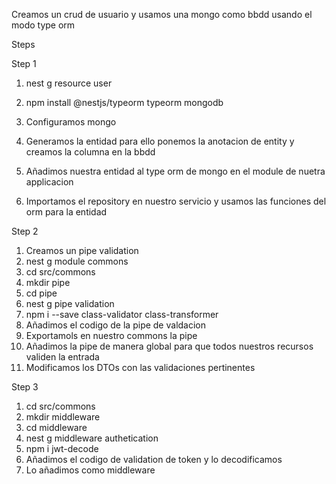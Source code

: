 Creamos un crud de usuario y usamos una mongo como bbdd usando el modo type orm

Steps

Step 1

1. nest g resource user

2. npm install @nestjs/typeorm typeorm mongodb

3. Configuramos mongo

4. Generamos la entidad para ello ponemos la anotacion de entity y creamos la columna en la bbdd

5. Añadimos nuestra entidad al type orm de mongo en el module de nuetra applicacion

6. Importamos el repository en nuestro servicio y usamos las funciones del orm para la entidad

Step 2

1. Creamos un pipe validation
2. nest g module commons
3. cd src/commons
4. mkdir pipe
5. cd pipe
6. nest g pipe validation
7. npm i --save class-validator class-transformer
8. Añadimos el codigo de la pipe de valdacion
9. Exportamols en nuestro commons la pipe
10. Añadimos la pipe de manera global para que todos nuestros recursos validen la entrada
11. Modificamos los DTOs con las validaciones pertinentes

Step 3

1. cd src/commons
2. mkdir middleware
3. cd middleware
4. nest g middleware authetication
5. npm i jwt-decode
6. Añadimos el codigo de validation de token y lo decodificamos
7. Lo añadimos como middleware


